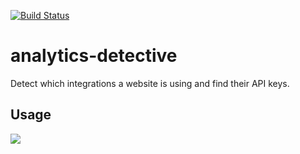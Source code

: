 [![Build Status](https://circleci.com/gh/segmentio/analytics-detective.png?circle-token=549661cd6c45d67690129d9737a0402f31cb1657)](https://circleci.com/gh/segmentio/analytics-detective)

# analytics-detective

Detect which integrations a website is using and find their API keys.

## Usage

![](http://cl.ly/image/2c3F1d153S0z/Screen%20Shot%202015-02-15%20at%2010.02.05%20PM.png)